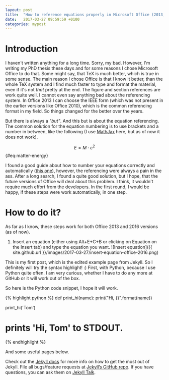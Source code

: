 ```yaml
---
layout: post
title:  "How to reference equations properly in Microsoft Office (2013, 2016)"
date:   2017-03-27 09:59:59 +0100
categories: mypost
---
```

# Introduction

I haven't written anything for a long time. Sorry, my bad. However, I'm writing my PhD thesis these days and for some reasons I chose Microsoft Office to do that. Some might say, that TeX is much better, which is true in some sense. The main reason I chose Office is that I know it better, than the whole TeX system and I find much faster to type and format the material, even if it's not *that* pretty at the end. The figure and section references are work quite well. I cannot even say anything bad about the referencing system. In Office 2013 I can choose the IEEE form (which was not present in the earlier versions like Office 2010), which is the common referencing format in my field. So things changed for the better over the years.

But there is always a *"but"*. And this but is about the equation referencing. The common solution for the equation numbering is to use brackets and a number in between, like the following (I use [MathJax][mathjax] here, but as of now it does not work).

$$ E = M \cdot c^2 $$ {#eq:matter-energy}

I found a good guide about how to number your equations correctly and automatically ([this one][office2016-eq-num]), however, the referencing were always a pain in the ass. After a long search, I found a quite good solution, but I hope, that the future versions of Office will deal about this problem. I think, it wouldn't require much effort from the developers. In the first round, I would be happy, if these steps were work automatically, in one step.

# How to do it?

As far as I know, these steps work for both Office 2013 and 2016 versions (as of now).

1. Insert an equation (either using Alt+E+C+B or clicking on Equation on the Insert tab) and type the equation you want. ![Insert equation]({{ site.github.url }}/images/2017-03-27/insert-equation-office-2016.png)

This is my first post, which is the edited example page from Jekyll. So I definitely will try the syntax highlight! :) First, with Python, because I use Python quite often. I am very curious, whether I have to do any more at GitHub or it will work out of the box.

So here is the Python code snippet, I hope it will work.

{% highlight python %}
def print_hi(name):
  print("Hi, {}".format(name))

print_hi('Tom')
# prints 'Hi, Tom' to STDOUT.
{% endhighlight %}

And some useful pages below.

Check out the [Jekyll docs][jekyll-docs] for more info on how to get the most out of Jekyll. File all bugs/feature requests at [Jekyll’s GitHub repo][jekyll-gh]. If you have questions, you can ask them on [Jekyll Talk][jekyll-talk].

[office2016-eq-num]: https://blogs.msdn.microsoft.com/murrays/2015/05/14/equation-numbering-in-office-2016/
[mathjax]: http://gastonsanchez.com/visually-enforced/opinion/2014/02/16/Mathjax-with-jekyll/
[jekyll-docs]: http://jekyllrb.com/docs/home
[jekyll-gh]:   https://github.com/jekyll/jekyll
[jekyll-talk]: https://talk.jekyllrb.com/
